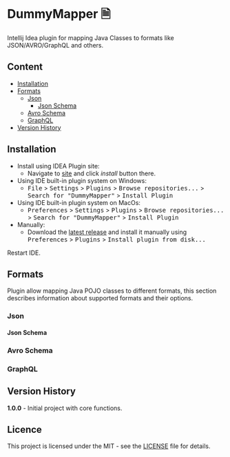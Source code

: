 # DummyMapper 🗎

Intellij Idea plugin for mapping Java Classes to formats like JSON/AVRO/GraphQL and others.

## Content
- [Installation](#installation)
- [Formats](#formats)
  - [Json](#json)
    - [Json Schema](#json-schema)
  - [Avro Schema](#avro-schema)
  - [GraphQL](#graphql)
- [Version History](#version-history)

## Installation

- Install using IDEA Plugin site:
  - Navigate to [site](https://plugins.jetbrains.com/plugin/6317-lombok) and click *install* button there.
- Using IDE built-in plugin system on Windows:
  - <kbd>File</kbd> > <kbd>Settings</kbd> > <kbd>Plugins</kbd> > <kbd>Browse repositories...</kbd> > <kbd>Search for "DummyMapper"</kbd> > <kbd>Install Plugin</kbd>
- Using IDE built-in plugin system on MacOs:
  - <kbd>Preferences</kbd> > <kbd>Settings</kbd> > <kbd>Plugins</kbd> > <kbd>Browse repositories...</kbd> > <kbd>Search for "DummyMapper"</kbd> > <kbd>Install Plugin</kbd>
- Manually:
  - Download the [latest release](https://github.com/goodforgod/DummyMapper/releases/latest) and install it manually using <kbd>Preferences</kbd> > <kbd>Plugins</kbd> > <kbd>Install plugin from disk...</kbd>

Restart IDE.

## Formats

Plugin allow mapping Java POJO classes to different formats, 
this section describes information about supported formats and their options.

### Json

#### Json Schema

### Avro Schema

### GraphQL

## Version History

**1.0.0** - Initial project with core functions.

## Licence

This project is licensed under the MIT - see the [LICENSE](LICENSE) file for details.

